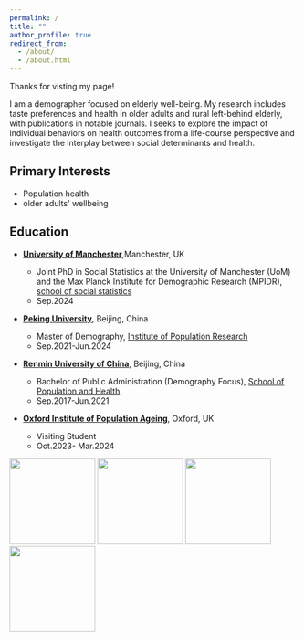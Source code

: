 ```yaml
---
permalink: /
title: ""
author_profile: true
redirect_from: 
  - /about/
  - /about.html
---
```


Thanks for visting my page! 

I am a demographer focused on elderly well-being. My research includes taste preferences and health in older adults and rural left-behind elderly, with publications in notable journals. I seeks to explore the impact of individual behaviors on health outcomes from a life-course perspective and investigate the interplay between social determinants and health. 

Primary Interests
------
- Population health
- older adults' wellbeing

Education
------
- **[University of Manchester](https://www.manchester.ac.uk/)**,Manchester, UK
  - Joint PhD in Social Statistics at the University of Manchester (UoM) and the Max Planck Institute for Demographic Research (MPIDR), [school of social statistics](https://www.socialsciences.manchester.ac.uk)   
  - Sep.2024
    
- **[Peking University](https://english.pku.edu.cn/)**, Beijing, China
  - Master of Demography, [Institute of Population Research](https://ipr.pku.edu.cn/)   
  - Sep.2021-Jun.2024
 
- **[Renmin University of China](https://en.ruc.edu.cn/)**, Beijing, China
  - Bachelor of Public Administration (Demography Focus), [School of Population and Health](http://sph.ruc.edu.cn/index.htm)
  - Sep.2017-Jun.2021                 

- **[Oxford Institute of Population Ageing](https://www.ageing.ox.ac.uk/)**, Oxford, UK
  -  Visiting Student   
  -  Oct.2023- Mar.2024
                                                                         
<div class="text-center">
    <div class="row">
       <img class="img-circle" src="https://dianqi-yuan.github.io/images/uom.png" style="width:150px; height:150px;">
        <img class="img-circle" src="https://dianqi-yuan.github.io/images/PKU.png" style="width:150px; height:150px;">
        <img class="img-circle" src="https://dianqi-yuan.github.io/images/RM.png" style="width:150px; height:150px;">
        <img class="img-circle" src="https://dianqi-yuan.github.io/images/OXFORD.png" style="width:150px; height:150px;">
    </div>
</div>

